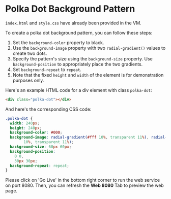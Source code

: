 # Polka Dot Background Pattern

`index.html` and `style.css` have already been provided in the VM.

To create a polka dot background pattern, you can follow these steps:

1. Set the `background-color` property to black.
2. Use the `background-image` property with two `radial-gradient()` values to create two dots.
3. Specify the pattern's size using the `background-size` property. Use `background-position` to appropriately place the two gradients.
4. Set `background-repeat` to `repeat`.
5. Note that the fixed `height` and `width` of the element is for demonstration purposes only.

Here's an example HTML code for a div element with class `polka-dot`:

```html
<div class="polka-dot"></div>
```

And here's the corresponding CSS code:

```css
.polka-dot {
  width: 240px;
  height: 240px;
  background-color: #000;
  background-image: radial-gradient(#fff 10%, transparent 11%), radial-gradient(#fff
        10%, transparent 11%);
  background-size: 60px 60px;
  background-position:
    0 0,
    30px 30px;
  background-repeat: repeat;
}
```

Please click on 'Go Live' in the bottom right corner to run the web service on port 8080. Then, you can refresh the **Web 8080** Tab to preview the web page.
